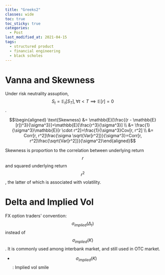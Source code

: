 ```yaml
---
title: "Greeks2"
classes: wide
toc: true
toc_sticky: true
categories: 
  - Post
last_modified_at: 2021-04-15
tags:
  - structured product
  - financial engineering
  - black scholes  
---
```


<script type="text/javascript" async
  src="https://cdn.mathjax.org/mathjax/latest/MathJax.js?config=TeX-MML-AM_CHTML">
</script>

# Vanna and Skewness
Under risk neutrality assuption, $$S_t = \mathbb{E}_t[S_T], \forall t<T \implies \mathbb{E}[r]=0 $$.

$$\begin{aligned} \text{Skewness} &= \mathbb{E}[\frac{(r - \mathbb{E}[r])^3}{\sigma^3}]=\mathbb{E}[\frac{r^3}{\sigma^3}] \\ &= \frac{1}{\sigma^3}\mathbb{E}[r \cdot r^2]=\frac{1}{\sigma^3}Cov[r, r^2] \\ &= Corr[r, r^2]\frac{\sigma \sqrt{Var[r^2]}}{\sigma^3}=Corr[r, r^2]\frac{\sqrt{Var[r^2]}}{\sigma^2}\end{aligned}$$

Skewness is proportion to the correlation between underlying return $$r$$ and squared underlying return $$r^2$$, the latter of which is associated with volatility. 

# Delta and Implied Vol
FX option traders' convention: $$\sigma_{implied}(\Delta_t)$$ instead of $$\sigma_{implied}(K)$$. It is commonly used among interbank market, and still used in OTC market.

- $$ \sigma_{implied}(K) $$: Implied vol smile

    <script src="https://cdn.plot.ly/plotly-latest.min.js"></script>
    <div id="25a6c0cd-8172-4064-adde-d675fc86323d" class="plotly-graph-div" style="height:100%; width:100%;"></div>
    <script type="text/javascript">window.PLOTLYENV=window.PLOTLYENV || {}; window.PLOTLYENV.BASE_URL="https://plot.ly"; Plotly.newPlot( "25a6c0cd-8172-4064-adde-d675fc86323d", [{"type": "scatter", "x": [50, 60, 70, 80, 90, 100, 110, 120, 130, 140, 150], "y": [25, 20, 16, 13, 11, 10, 9.5, 9.1, 8.8, 9, 9.2]}], {"linkText": "Export to plot.ly", "showLink": true}) </script>

- Delta plots under different implied vol

    <script src="https://cdn.plot.ly/plotly-latest.min.js"></script>
    <div id="bb2f785e-fa80-4c98-868c-180f1dcf3b2a" class="plotly-graph-div" style="height:100%; width:100%;"></div>
    <script type="text/javascript">window.PLOTLYENV=window.PLOTLYENV || {}; window.PLOTLYENV.BASE_URL="https://plot.ly"; Plotly.newPlot( "bb2f785e-fa80-4c98-868c-180f1dcf3b2a", [{"type": "scatter", "x": [50, 60, 70, 80, 90, 100, 110, 120, 130, 140, 150], "y": [0, 0, 0, 0, 0, 0, 10, 20, 30, 40, 50], "yaxis": "Payoff"}, {"type": "scatter", "x": [50, 60, 70, 80, 90, 100, 110, 120, 130, 140, 150], "y": [0, 0.05, 0.12, 0.2, 0.3, 0.5, 0.7, 0.8, 0.88, 0.95, 1], "yaxis": "Delta"}, {"type": "scatter", "x": [50, 60, 70, 80, 90, 100, 110, 120, 130, 140, 150], "y": [0, 0.03, 0.08, 0.15, 0.24, 0.5, 0.76, 0.85, 0.92, 0.97, 1], "yaxis": "Delta"}], {"linkText": "Export to plot.ly", "showLink": true}) </script>


# Appendix
## Notations
$$r = \ln(\frac{S_t}{S_0})$$


# References
Adam S. Iqbal, Volatility: Practical Options Theory (2018, Wiley)